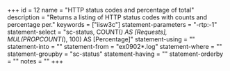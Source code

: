 +++
id = 12
name = "HTTP status codes and percentage of total"
description = "Returns a listing of HTTP status codes with counts and percentage per."
keywords = ["iisw3c"]
statement-parameters = "-rtp:-1"
statement-select = "sc-status, COUNT(*) AS [Requests], MUL(PROPCOUNT(*), 100) AS [Percentage]"
statement-using = ""
statement-into = ""
statement-from = "ex0902*.log"
statement-where = ""
statement-groupby = "sc-status"
statement-having = ""
statement-orderby = ""
notes = ""
+++

